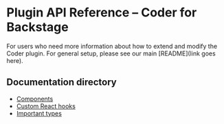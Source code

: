 # Plugin API Reference – Coder for Backstage

For users who need more information about how to extend and modify the Coder plugin. For general setup, please see our main [README](link goes here).

## Documentation directory

- [Components](./components.md)
- [Custom React hooks](./hooks.md)
- [Important types](./types.md)
